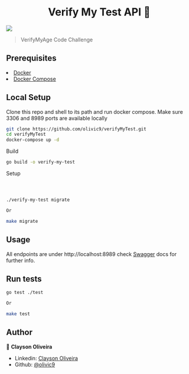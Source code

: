 <h1 align="center">Verify My Test API 🍺</h1>
<p>
    <img src="https://shields.io/badge/Go-%5E16.6-red?logo=go">
    
</p>

> VerifyMyAge Code Challenge

## Prerequisites

<li><a href="https://www.docker.com/get-started">Docker</a></li>
<li><a href="https://docs.docker.com/compose/">Docker Compose</a></li>

## Local Setup
Clone this repo and shell to its path and run docker compose. Make sure 3306 and 8989 ports are available locally 

```sh
git clone https://github.com/olivic9/verifyMyTest.git
cd verifyMyTest
docker-compose up -d
```
Build
```sh
go build -o verify-my-test
```

Setup 
```sh



./verify-my-test migrate

Or

make migrate
```



## Usage

All endpoints are under http://localhost:8989 check <a href="http://localhost:8989/swagger/index.html/">Swagger</a> docs for further info.

## Run tests

```sh
go test ./test

Or

make test

```

## Author

👤 **Clayson Oliveira**

* Linkedin: [Clayson Oliveira](https://www.linkedin.com/in/clayson-oliveira-603a853b/)
* Github: [@olivic9](https://github.com/olivic9)